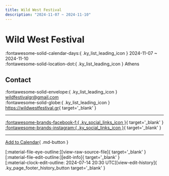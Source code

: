 ```yaml
---
title: Wild West Festival
description: "2024-11-07 ~ 2024-11-10"
---
```


# Wild West Festival 

:fontawesome-solid-calendar-days:{ .ky_list_leading_icon } 2024-11-07 ~ 2024-11-10  
:fontawesome-solid-location-dot:{ .ky_list_leading_icon } Athens  

## Contact

:fontawesome-solid-envelope:{ .ky_list_leading_icon } <wildfestivalgr@gmail.com>  
:fontawesome-solid-globe:{ .ky_list_leading_icon } <https://wildwestfestival.gr>{ target='_blank' }  

---

 [:fontawesome-brands-facebook-f:{ .ky_social_links_icon }](https://www.facebook.com/wildwestfestival.gr){ target='_blank' } [:fontawesome-brands-instagram:{ .ky_social_links_icon }](https://instagram.com/wildwestfestival){ target='_blank' }

---

[Add to Calendar](https://swing.news/ics/en/2024/gr/wild-west-festival-2024.ics){ .md-button }

<div class="ky_page_footer" markdown>
<div class="ky_page_footer_trailing" markdown="span">
[:material-file-eye-outline:][view-raw-source-file]{ target='_blank' }
[:material-file-edit-outline:][edit-info]{ target='_blank' }
</div>
<div class="ky_page_footer_leading" markdown="span">
[:material-clock-edit-outline: 2024-07-14 20:30 UTC][view-edit-history]{ .ky_page_footer_history_button target='_blank' }
</div>
</div>

[view-raw-source-file]: https://github.com/swingdance/events/blob/main/2024/gr/wild-west-festival-2024.json "View Raw Source File"
[edit-info]: https://github.com/swingdance/events/issues/new?assignees=&labels=update+event&projects=&template=03-update_entity.yml&title=%5B2024%2Fgr%5D%20Wild%20West%20Festival&region=gr&year=2024&id=wild-west-festival-2024&name=Wild%20West%20Festival&org_id= "Edit Info"

[view-edit-history]: https://github.com/swingdance/events/commits/main/2024/gr/wild-west-festival-2024.json "View Edit History"
